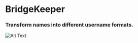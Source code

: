 # BridgeKeeper

### Transform names into different username formats.

![Alt Text](https://media.giphy.com/media/e9aSISpSTtU4w/giphy.gif)